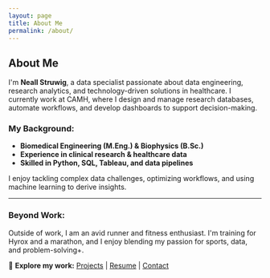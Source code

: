 ```yaml
---
layout: page
title: About Me
permalink: /about/
---
```


## About Me

I'm **Neall Struwig**, a data specialist passionate about data engineering, research analytics, and technology-driven solutions in healthcare. I currently work at CAMH, where I design and manage research databases, automate workflows, and develop dashboards to support decision-making.

### My Background:
- **Biomedical Engineering (M.Eng.) & Biophysics (B.Sc.)**  
- **Experience in clinical research & healthcare data**  
- **Skilled in Python, SQL, Tableau, and data pipelines**  

I enjoy tackling complex data challenges, optimizing workflows, and using machine learning to derive insights.

---

### Beyond Work:
Outside of work, I am an avid runner and fitness enthusiast. I'm training for Hyrox and a marathon, and I enjoy blending my passion for sports, data, and problem-solving+.

🚀 **Explore my work:** [Projects](./projects) | [Resume](./resume) | [Contact](./contact)
